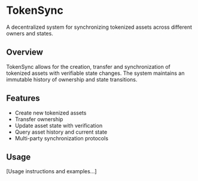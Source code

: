 # TokenSync
A decentralized system for synchronizing tokenized assets across different owners and states.

## Overview
TokenSync allows for the creation, transfer and synchronization of tokenized assets with verifiable state changes.
The system maintains an immutable history of ownership and state transitions.

## Features
- Create new tokenized assets
- Transfer ownership
- Update asset state with verification
- Query asset history and current state
- Multi-party synchronization protocols

## Usage
[Usage instructions and examples...]
